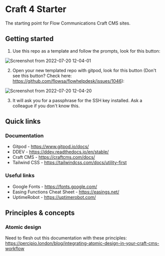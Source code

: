 # Craft 4 Starter

The starting point for Flow Communications Craft CMS sites.

## Getting started

1. Use this repo as a template and follow the prompts, look for this button:

![Screenshot from 2022-07-20 12-04-01](https://user-images.githubusercontent.com/78844631/179956049-3438ecc3-a7a7-4f27-8c8f-f1f6207e50a8.png)

2. Open your new templated repo with gitpod, look for this button (Don't see this button? Check here: https://github.com/flowsa/flowhelpdesk/issues/1046):

![Screenshot from 2022-07-20 12-04-20](https://user-images.githubusercontent.com/78844631/179956442-f4a49404-abd2-4b4e-9a1d-7042fa5fc5b3.png)

3. It will ask you for a passphrase for the SSH key installed. Ask a colleague if you don't know this.

## Quick links

### Documentation

- Gitpod - https://www.gitpod.io/docs/
- DDEV - https://ddev.readthedocs.io/en/stable/
- Craft CMS - https://craftcms.com/docs/
- Tailwind CSS - https://tailwindcss.com/docs/utility-first

### Useful links

- Google Fonts - https://fonts.google.com/
- Easing Functions Cheat Sheet - https://easings.net/
- UptimeRobot - https://uptimerobot.com/

## Principles & concepts

### Atomic design

Need to flesh out this documentation with these principles: https://percipio.london/blog/integrating-atomic-design-in-your-craft-cms-workflow
